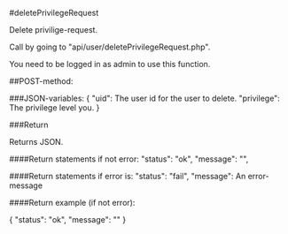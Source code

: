 #deletePrivilegeRequest

Delete privilige-request.

Call by going to "api/user/deletePrivilegeRequest.php".

You need to be logged in as admin to use this function.

##POST-method:

###JSON-variables:
{
    "uid": The user id for the user to delete.
    "privilege": The privilege level you.
}

###Return

Returns JSON.

####Return statements if not error:
"status": "ok",
"message": "",

####Return statements if error is:
"status": "fail",
"message": An error-message

####Return example (if not error):

{
    "status": "ok",
    "message": ""
}